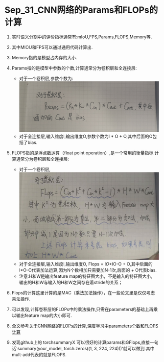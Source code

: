 Sep_31_CNN网络的Params和FLOPs的计算
===

1. 实时语义分割中的评价指标通常有:mIoU,FPS,Params,FLOPS,Memory等.

2. 其中MIOU和FPS可以通过通用代码计算出.

3. Memory指的是模型占内存的大小.

4. Params指的是模型中参数的个数,计算通常分为卷积层和全连接层:
	- 对于一个卷积层,参数个数为:![](./images/params.jpg)
	- 对于全连接层,输入维度I,输出维度O,参数个数为I * O + O,其中后面的O包括了bias.

5. FLOPS指的是浮点数运算（float point operation）,是一个常用的衡量指标.计算通常分为卷积层和全连接层:
	- 对于一个卷积层,![](./images/flops.jpg)
	- 对于全连接层,输入维度I,输出维度O, Flops = I*O+I*O-O + O,其中后面的I*O-O代表加法运算,因为N个数相加只需要加N-1次,后面的 + O代表bias.
	- 注意:H和W是输出feature map的特征图大小，不是输入的特征图大小，输出的H和W与输入的H和W之间存在着stride的关系；

6. Flops的计算这里计算的是MAC（乘法加法操作），在一些论文里是仅仅考虑乘法操作.

7. 可以发现,计算卷积层的FLOPs中的乘法操作,只需在parameters的基础上再乘以输出feature map的大小即可.

8. 全文参考[关于CNN网络的FLOPs的计算](https://blog.csdn.net/shwan_ma/article/details/84924142),[深度学习中parameters个数和FLOPS计算](https://blog.csdn.net/qq_36653505/article/details/86700885)

9. 发现github上的 torchsummaryX 可以很好的计算params和GFlops,直接一句话'summary(your_model, torch.zeros((1, 3, 224, 224)))'就可以做到.其中mult-add代表的就是FLOPS.

